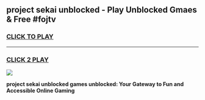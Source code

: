 
## project sekai unblocked - Play Unblocked Gmaes & Free #fojtv
<h3>
<a href="https://news.freeplayer.one?title=project_sekai_unblocked&ref=27F">CLICK TO PLAY</a></h3>
<hr>

<h3>
<a href="https://news.freeplayer.one?title=project_sekai_unblocked&ref=27F">CLICK 2 PLAY</a>
  
</h3>

<a href="https://news.freeplayer.one?title=project_sekai_unblocked&ref=27F/"><img src="https://clearcache.store/games.png"></a>


**project sekai unblocked games unblocked: Your Gateway to Fun and Accessible Online Gaming**
